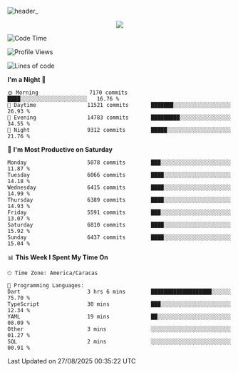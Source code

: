 ![header_](https://github.com/user-attachments/assets/4010d822-ccdc-4198-b608-18c773338d18)


<p align="center">
  <a href="http://www.github.com/thevacs">
    <img src="https://github-readme-streak-stats.herokuapp.com/?user=thevacs&stroke=ffffff&background=1c1917&ring=0891b2&fire=0891b2&currStreakNum=ffffff&currStreakLabel=0891b2&sideNums=ffffff&sideLabels=ffffff&dates=ffffff&hide_border=true" />
  </a>
</p>

<!--START_SECTION:waka-->
![Code Time](http://img.shields.io/badge/Code%20Time-3%2C641%20hrs%2032%20mins-blue)

![Profile Views](http://img.shields.io/badge/Profile%20Views-0-blue)

![Lines of code](https://img.shields.io/badge/From%20Hello%20World%20I%27ve%20Written-7.8%20million%20lines%20of%20code-blue)

**I'm a Night 🦉** 

```text
🌞 Morning                7170 commits        ████░░░░░░░░░░░░░░░░░░░░░   16.76 % 
🌆 Daytime                11521 commits       ███████░░░░░░░░░░░░░░░░░░   26.93 % 
🌃 Evening                14783 commits       █████████░░░░░░░░░░░░░░░░   34.55 % 
🌙 Night                  9312 commits        █████░░░░░░░░░░░░░░░░░░░░   21.76 % 
```
📅 **I'm Most Productive on Saturday** 

```text
Monday                   5078 commits        ███░░░░░░░░░░░░░░░░░░░░░░   11.87 % 
Tuesday                  6066 commits        ████░░░░░░░░░░░░░░░░░░░░░   14.18 % 
Wednesday                6415 commits        ████░░░░░░░░░░░░░░░░░░░░░   14.99 % 
Thursday                 6389 commits        ████░░░░░░░░░░░░░░░░░░░░░   14.93 % 
Friday                   5591 commits        ███░░░░░░░░░░░░░░░░░░░░░░   13.07 % 
Saturday                 6810 commits        ████░░░░░░░░░░░░░░░░░░░░░   15.92 % 
Sunday                   6437 commits        ████░░░░░░░░░░░░░░░░░░░░░   15.04 % 
```


📊 **This Week I Spent My Time On** 

```text
🕑︎ Time Zone: America/Caracas

💬 Programming Languages: 
Dart                     3 hrs 6 mins        ███████████████████░░░░░░   75.70 % 
TypeScript               30 mins             ███░░░░░░░░░░░░░░░░░░░░░░   12.34 % 
YAML                     19 mins             ██░░░░░░░░░░░░░░░░░░░░░░░   08.09 % 
Other                    3 mins              ░░░░░░░░░░░░░░░░░░░░░░░░░   01.27 % 
SQL                      2 mins              ░░░░░░░░░░░░░░░░░░░░░░░░░   00.91 % 
```


 Last Updated on 27/08/2025 00:35:22 UTC
<!--END_SECTION:waka-->
